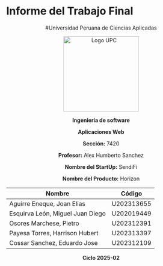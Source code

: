 # Informe del Trabajo Final

<div align="center">  

#Universidad Peruana de Ciencias Aplicadas 

<img src="https://upload.wikimedia.org/wikipedia/commons/f/fc/UPC_logo_transparente.png" alt="Logo UPC" width="200">  

**Ingeniería de software**  

**Aplicaciones Web**  

**Sección:** 7420  

**Profesor:** Alex Humberto Sanchez  

**Nombre del StartUp:** SendiFi  

**Nombre del Producto:** Horizon  

| Nombre                            | Código     |
| --------------------------------- | ---------- |
| Aguirre Eneque, Joan Elias        | U202313655 |
| Esquirva León, Miguel Juan Diego  | U202019449 |
| Osores Marchese, Pietro           | U202312391 |
| Payesa Torres, Harrison Hubert    | U202313397 |
| Cossar Sanchez, Eduardo Jose      | U202312109 |

**Ciclo 2025-02**

</div>
